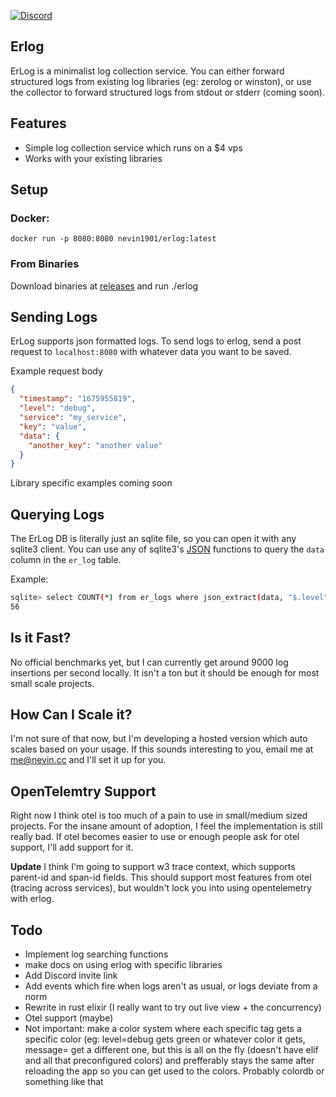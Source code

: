 [discord-shield]: https://img.shields.io/discord/1032709477054562334?label=Discord
[discord-url]: https://discord.com/invite/7FtTBwRdQK

[![Discord][discord-shield]][discord-url]

## Erlog

ErLog is a minimalist log collection service. You can either forward structured logs from existing log libraries (eg: zerolog or winston), or use the collector to forward structured logs from stdout or stderr (coming soon).

## Features

- Simple log collection service which runs on a $4 vps
- Works with your existing libraries

## Setup

### Docker:

`docker run -p 8080:8080 nevin1901/erlog:latest`

### From Binaries

Download binaries at [releases](https://github.com/Nevin1901/erlog/releases) and run ./erlog

## Sending Logs

ErLog supports json formatted logs. To send logs to erlog, send a post request to `localhost:8080` with whatever data you want to be saved.

Example request body

```json
{
  "timestamp": "1675955819",
  "level": "debug",
  "service": "my_service",
  "key": "value",
  "data": {
    "another_key": "another value"
  }
}
```

Library specific examples coming soon

## Querying Logs

The ErLog DB is literally just an sqlite file, so you can open it with any sqlite3 client. You can use any of sqlite3's [JSON](https://www.sqlite.org/json1.html) functions to query the `data` column in the `er_log` table.

Example:

```bash
sqlite> select COUNT(*) from er_logs where json_extract(data, "$.level") = "error";
56
```

## Is it Fast?

No official benchmarks yet, but I can currently get around 9000 log insertions per second locally. It isn't a ton but it should be enough for most small scale projects.

## How Can I Scale it?

I'm not sure of that now, but I'm developing a hosted version which auto scales based on your usage. If this sounds interesting to you, email me at me@nevin.cc and I'll set it up for you.

## OpenTelemtry Support

Right now I think otel is too much of a pain to use in small/medium sized projects. For the insane amount of adoption, I feel the implementation is still really bad. If otel becomes easier to use or enough people ask for otel support, I'll add support for it.

**Update** I think I'm going to support w3 trace context, which supports parent-id and span-id fields. This should support most features from otel (tracing across services), but wouldn't lock you into using opentelemetry with erlog.

## Todo

- Implement log searching functions
- make docs on using erlog with specific libraries
- Add Discord invite link
- Add events which fire when logs aren't as usual, or logs deviate from a norm
- Rewrite in rust elixir (I really want to try out live view + the concurrency)
- Otel support (maybe)
- Not important: make a color system where each specific tag gets a specific color (eg: level=debug gets green or whatever color it gets, message= get a different one, but this is all on the fly (doesn't have elif and all that preconfigured colors) and prefferably stays the same after reloading the app so you can get used to the colors. Probably colordb or something like that
